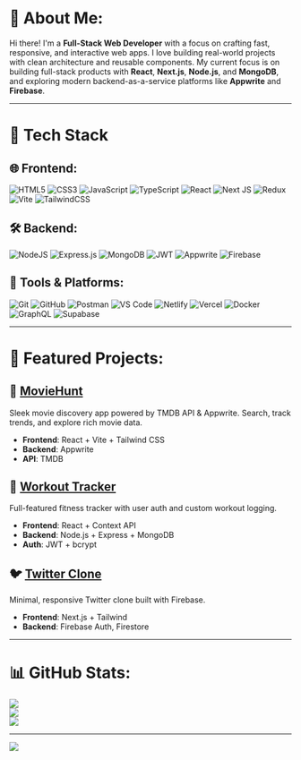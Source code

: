 # 💫 About Me:

Hi there! I'm a **Full-Stack Web Developer** with a focus on crafting fast, responsive, and interactive web apps. I love building real-world projects with clean architecture and reusable components. My current focus is on building full-stack products with **React**, **Next.js**, **Node.js**, and **MongoDB**, and exploring modern backend-as-a-service platforms like **Appwrite** and **Firebase**.

---

# 🚀 Tech Stack

## 🌐 Frontend:

![HTML5](https://img.shields.io/badge/html5-%23E34F26.svg?style=for-the-badge\&logo=html5\&logoColor=white)
![CSS3](https://img.shields.io/badge/css3-%231572B6.svg?style=for-the-badge\&logo=css3\&logoColor=white)
![JavaScript](https://img.shields.io/badge/javascript-%23323330.svg?style=for-the-badge\&logo=javascript\&logoColor=%23F7DF1E)
![TypeScript](https://img.shields.io/badge/typescript-%23007ACC.svg?style=for-the-badge\&logo=typescript\&logoColor=white)
![React](https://img.shields.io/badge/react-%2320232a.svg?style=for-the-badge\&logo=react\&logoColor=%2361DAFB)
![Next JS](https://img.shields.io/badge/Next-black?style=for-the-badge\&logo=next.js\&logoColor=white)
![Redux](https://img.shields.io/badge/redux-%23593d88.svg?style=for-the-badge\&logo=redux\&logoColor=white)
![Vite](https://img.shields.io/badge/vite-%23646CFF.svg?style=for-the-badge\&logo=vite\&logoColor=white)
![TailwindCSS](https://img.shields.io/badge/tailwindcss-%2338B2AC.svg?style=for-the-badge\&logo=tailwind-css\&logoColor=white)

## 🛠️ Backend:

![NodeJS](https://img.shields.io/badge/node.js-6DA55F?style=for-the-badge\&logo=node.js\&logoColor=white)
![Express.js](https://img.shields.io/badge/express.js-%23404d59.svg?style=for-the-badge\&logo=express\&logoColor=%2361DAFB)
![MongoDB](https://img.shields.io/badge/MongoDB-%234ea94b.svg?style=for-the-badge\&logo=mongodb\&logoColor=white)
![JWT](https://img.shields.io/badge/JWT-black?style=for-the-badge\&logo=JSON%20web%20tokens)
![Appwrite](https://img.shields.io/badge/Appwrite-%23FD366E.svg?style=for-the-badge\&logo=appwrite\&logoColor=white)
![Firebase](https://img.shields.io/badge/firebase-%23039BE5.svg?style=for-the-badge\&logo=firebase)

## 🧰 Tools & Platforms:

![Git](https://img.shields.io/badge/git-%23F05033.svg?style=for-the-badge\&logo=git\&logoColor=white)
![GitHub](https://img.shields.io/badge/github-%23121011.svg?style=for-the-badge\&logo=github\&logoColor=white)
![Postman](https://img.shields.io/badge/Postman-FF6C37?style=for-the-badge\&logo=postman\&logoColor=white)
![VS Code](https://img.shields.io/badge/VSCode-%23007ACC.svg?style=for-the-badge\&logo=visual-studio-code\&logoColor=white)
![Netlify](https://img.shields.io/badge/netlify-%23000000.svg?style=for-the-badge\&logo=netlify\&logoColor=#00C7B7)
![Vercel](https://img.shields.io/badge/vercel-%23000000.svg?style=for-the-badge\&logo=vercel\&logoColor=white)
![Docker](https://img.shields.io/badge/docker-%230db7ed.svg?style=for-the-badge\&logo=docker\&logoColor=white)
![GraphQL](https://img.shields.io/badge/graphql-%23E10098.svg?style=for-the-badge\&logo=graphql\&logoColor=white)
![Supabase](https://img.shields.io/badge/Supabase-3ECF8E?style=for-the-badge\&logo=supabase\&logoColor=white)

---

# 📌 Featured Projects:

## 🎥 [MovieHunt](https://github.com/Martin853/MovieHunt)

Sleek movie discovery app powered by TMDB API & Appwrite. Search, track trends, and explore rich movie data.

* **Frontend**: React + Vite + Tailwind CSS
* **Backend**: Appwrite
* **API**: TMDB

## 🧠 [Workout Tracker](https://github.com/Martin853/Workout-Tracker)

Full-featured fitness tracker with user auth and custom workout logging.

* **Frontend**: React + Context API
* **Backend**: Node.js + Express + MongoDB
* **Auth**: JWT + bcrypt

## 🐦 [Twitter Clone](https://github.com/Martin853/x-clone)

Minimal, responsive Twitter clone built with Firebase.

* **Frontend**: Next.js + Tailwind
* **Backend**: Firebase Auth, Firestore

---

# 📊 GitHub Stats:

![](https://github-readme-stats.vercel.app/api?username=Martin853\&theme=dark\&hide_border=false\&include_all_commits=false\&count_private=true)<br/>
![](https://nirzak-streak-stats.vercel.app/?user=Martin853\&theme=dark\&hide_border=false)<br/>
![](https://github-readme-stats.vercel.app/api/top-langs/?username=Martin853\&theme=dark\&hide_border=false\&include_all_commits=false\&count_private=true\&layout=compact)

---

[![](https://visitcount.itsvg.in/api?id=Martin853\&icon=0\&color=0)](https://visitcount.itsvg.in)

<!-- Created with ❤️ by Martin | README template enhanced with GPRM ( https://gprm.itsvg.in ) -->
